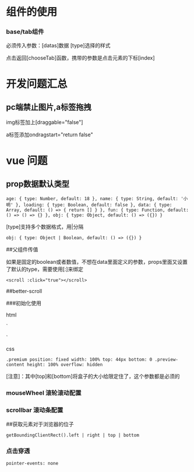# 组件的使用

### base/tab组件

必须传入参数：[datas]数据  [type]选择的样式

点击返回[chooseTab]函数，携带的参数是点击元素的下标[index]


# 开发问题汇总

## pc端禁止图片,a标签拖拽

img标签加上[draggable="false"]

a标签添加ondragstart="return false"

# vue 问题

## prop数据默认类型

`age: {
	type: Number,
	default: 18
},
name: {
	type: String,
	default: '小明'
},
loading: {
	type: Boolean,
	default: false
},
data: {
	type: Array,
	default: () => {
		return []
	}
},
fun: {
	type: Function,
	default: () => () => {}
},
obj: {
	type: Object,
	default: () => ({})
}`

[type]支持多个数据格式，用|分隔

`obj: {
	type: Object | Boolean,
	default: () => ({})
}`

##父组件传值

如果是固定的boolean或者数值，不想在data里面定义的参数，props里面又设置了默认的type，需要使用[:]来绑定

`<scroll :click="true"></scroll>`


##better-scroll

###初始化使用

html

`<div class="premium">
    <scroll class="preview-content">
    </scroll>
</div>`

css

`.premium
  position: fixed
  width: 100%
  top: 44px
  bottom: 0
  .preview-content
    height: 100%
    overflow: hidden`

[注意]：其中[top]和[bottom]将盒子的大小给限定住了，这个参数都是必须的


### mouseWheel 滚轮滚动配置

### scrollbar 滚动条配置



##获取元素对于浏览器的位子

`getBoundingClientRect().left | right | top | bottom`

### 点击穿透

`pointer-events: none`



